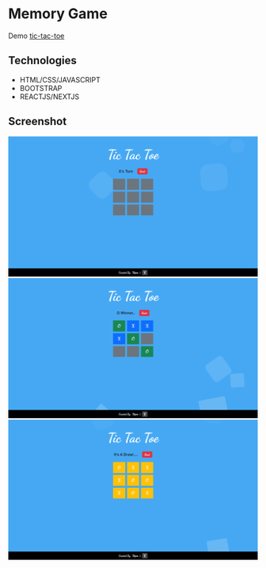 # Memory Game

Demo [tic-tac-toe](https://xvpc.github.io/tic-tac-toe)

## Technologies
- HTML/CSS/JAVASCRIPT
- BOOTSTRAP
- REACTJS/NEXTJS

## Screenshot
![Site1 Image](./public/images/site1.png)
![Site2 Image](./public/images/site2.png)
![Site3 Image](./public/images/site3.png)
